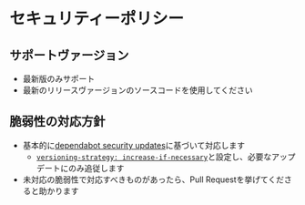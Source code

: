# セキュリティーポリシー

## サポートヴァージョン

- 最新版のみサポート
- 最新のリリースヴァージョンのソースコードを使用してください

## 脆弱性の対応方針

- 基本的に[dependabot security updates](https://docs.github.com/ja/code-security/dependabot/dependabot-security-updates/about-dependabot-security-updates)に基づいて対応します
  - [`versioning-strategy: increase-if-necessary`](https://github.com/ROhta/bingo/blob/5e821cdfec87ca841f746e3ba017bea4903a0dfd/.github/dependabot.yml#L24)と設定し、必要なアップデートにのみ追従します
- 未対応の脆弱性で対応すべきものがあったら、Pull Requestを挙げてくださると助かります
